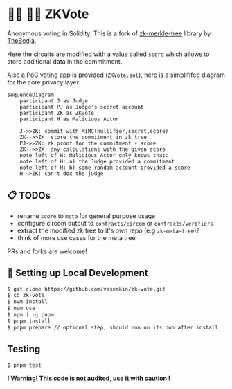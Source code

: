 # 👍🏼 👎🏼 ZKVote

Anonymous voting in Solidity.
This is a fork of [zk-merkle-tree](https://github.com/TheBojda/zk-merkle-tree) library by [TheBodja](https://github.com/TheBojda/).

Here the circuits are modified with a value called `score` which allows to store additional data in the commitment.

Also a PoC voting app is provided (`ZKVote.sol`), here is a simplififed diagram for the core privacy layer:

```mermaid
sequenceDiagram
    participant J as Judge
    participant PJ as Judge's secret account
    participant ZK as ZKVote
    participant H as Malicious Actor

    J->>ZK: commit with MiMC(nullifier,secret,score)
    ZK-->>ZK: store the commitment in zk tree
    PJ->>ZK: zk proof for the commitment + score
    ZK-->>ZK: any calculations with the given score
    note left of H: Malicious Actor only knows that:
    note left of H: a) the Judge provided a commitment
    note left of H: b) some random account provided a score
    H-->ZK: can't dox the judge
```

## 📋 TODOs

- rename `score` to `meta` for general purpose usage
- configure circom output to `contracts/circom` or `contracts/verifiers`
- extract the modified zk tree to it's own repo (e.g `zk-meta-tree`)?
- think of more use cases for the meta tree

PRs and forks are welcome!

## 🔧 Setting up Local Development

```bash
$ git clone https://github.com/vasemkin/zk-vote.git
$ cd zk-vote
$ nvm install
$ nvm use
$ npm i -g pnpm
$ pnpm install
$ pnpm prepare // optional step, should run on its own after install
```

## Testing

```bash
$ pnpm test
```

**! Warning! This code is not audited, use it with caution !**
